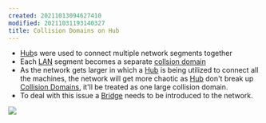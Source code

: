 ```yaml
---
created: 20211013094627410
modified: 20211031193140327
title: Collision Domains on Hub
---
```


- [Hub](#Hub)s were used to connect multiple network segments together
- Each [LAN](#LAN) segment becomes a separate [collsion domain](#Collision%20Domains)
- As the network gets larger in which a [Hub](#Hub) is being utilized to connect all the machines, the network will get more chaotic as [Hub](#Hub) don't break up [Collision Domains](#Collision%20Domains), it'll be treated as one large collision domain.
- To deal with this issue a [Bridge](#Bridge) needs to be introduced to the network.

![](https://raw.githubusercontent.com/zubayrrr/twiki/main/bin/image.cqfqt7rooe6.png)
